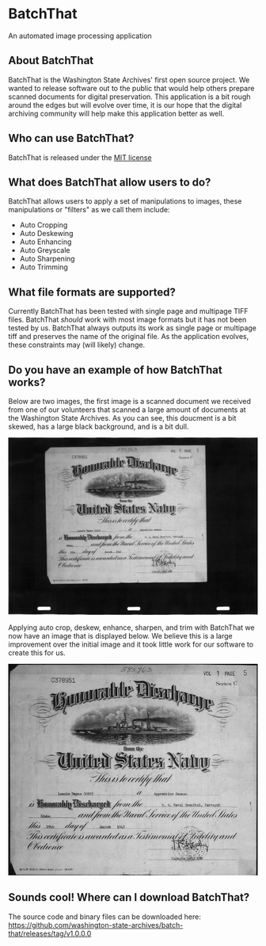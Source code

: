 # BatchThat
An automated image processing application

## About BatchThat
BatchThat is the Washington State Archives' first open source project. We wanted to release software out to the public that would help others prepare scanned documents for digital preservation. This application is a bit rough around the edges but will evolve over time, it is our hope that the digital archiving community will help make this application better as well.

## Who can use BatchThat?
BatchThat is released under the [MIT license](LICENSE)

## What does BatchThat allow users to do?
BatchThat allows users to apply a set of manipulations to images, these manipulations or "filters" as we call them include:
- Auto Cropping
- Auto Deskewing
- Auto Enhancing
- Auto Greyscale
- Auto Sharpening
- Auto Trimming

## What file formats are supported?
Currently BatchThat has been tested with single page and multipage TIFF files. BatchThat *should* work with most image formats but it has not been tested by us. BatchThat always outputs its work as single page or multipage tiff and preserves the name of the original file. As the application evolves, these constraints may (will likely) change.

## Do you have an example of how BatchThat works?
Below are two images, the first image is a scanned document we received from one of our volunteers that scanned a large amount of documents at the Washington State Archives. As you can see, this doucment is a bit skewed, has a large black background, and is a bit dull.

![Initial Document](batch-that-inital.png)

Applying auto crop, deskew, enhance, sharpen, and trim with BatchThat we now have an image that is displayed below. We believe this is a large improvement over the initial image and it took little work for our software to create this for us.

![Initial Document](batch-that-finished.png)

## Sounds cool! Where can I download BatchThat?
The source code and binary files can be downloaded here: https://github.com/washington-state-archives/batch-that/releases/tag/v1.0.0.0
